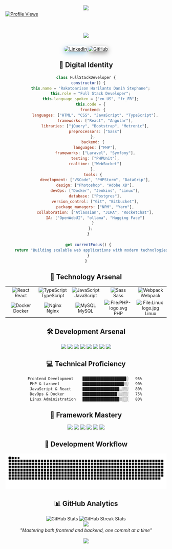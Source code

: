 <!-- Title Banner -->
<div align="center">
  <img src="https://capsule-render.vercel.app/api?type=waving&color=0:83a4d4,100:b6fbff&height=200&section=header&text=Full%20Stack%20Developer&fontSize=80&fontAlignY=35&animation=twinkling&fontColor=fff&desc=Crafting%20Modern%20Web%20Experiences&descAlignY=60"/>
</div>

<!-- 3D Profile Views Counter -->
<div align="left">
  <a href="https://github.com/yourusername">
    <img src="https://komarev.com/ghpvc/?username=yourusername&label=Profile%20views&color=0e75b6&style=flat" alt="Profile Views" />
  </a>
</div>

<!-- Holographic Intro -->
<h1 align="center">
  <img src="https://readme-typing-svg.herokuapp.com/?lines=Full%20Stack%20Developer;PHP%20%26%20JavaScript%20Expert;Laravel%20%26%20React%20Specialist;Linux%20Environment%20Master&font=Fira%20Code&center=true&width=440&height=45&color=f75c7e&vCenter=true&size=22&pause=1000">
</h1>

<!-- 3D Social Media Badges -->
<p align="center">
  <a href="https://www.linkedin.com/in/danihstephane" target="_blank">
    <img src="https://img.shields.io/badge/LinkedIn-0077B5?style=for-the-badge&logo=linkedin&logoColor=white" alt="LinkedIn" style="border-radius: 15px; box-shadow: 0 5px 15px rgba(0, 119, 181, 0.4);" />
  </a>
  <a href="https://github.com/DanihStephane" target="_blank">
    <img src="https://img.shields.io/badge/GitHub-100000?style=for-the-badge&logo=github&logoColor=white" alt="GitHub" style="border-radius: 15px; box-shadow: 0 5px 15px rgba(0, 0, 0, 0.4);" />
  </a>
</p>

<!-- About Me Section with 3D Code Block -->
<h2 align="center">🚀 Digital Identity</h2>

<div align="center">

```javascript
class FullStackDeveloper {
  constructor() {
    this.name = "Rakotoarison Harilanto Danih Stephane";
    this.role = "Full Stack Developer";
    this.language_spoken = ["en_US", "fr_FR"];
    this.code = {
      frontend: {
        languages: ["HTML", "CSS", "JavaScript", "TypeScript"],
        frameworks: ["React", "Angular"],
        libraries: ["jQuery", "Bootstrap", "Metronic"],
        preprocessors: ["Sass"]
      },
      backend: {
        languages: ["PHP"],
        frameworks: ["Laravel", "Symfony"],
        testing: ["PHPUnit"],
        realtime: ["WebSocket"]
      },
      tools: {
        development: ["VSCode", "PHPStorm", "DataGrip"],
        design: ["Photoshop", "Adobe XD"],
        devOps: ["Docker", "Jenkins", "Linux"],
        database: ["Postgres"],
        version_control: ["Git", "Bitbucket"],
        package_managers: ["NPM", "Yarn"],
        collaboration: ["Atlassian", "JIRA", "RocketChat"],
        IA: ["OpenWebUI", "ollama", "Hugging Face"]
      }
    };
  }

  get currentFocus() {
    return "Building scalable web applications with modern technologies";
  }
}
```

</div>

<!-- Tech Stack with 3D Icons -->
<h2 align="center">🎯 Technology Arsenal</h2>

<div align="center">
  <table>
    <tr>
      <td align="center" width="96">
        <img src="https://techstack-generator.vercel.app/react-icon.svg" alt="React" width="65" height="65" />
        <br>React
      </td>
      <td align="center" width="96">
        <img src="https://techstack-generator.vercel.app/ts-icon.svg" alt="TypeScript" width="65" height="65" />
        <br>TypeScript
      </td>
      <td align="center" width="96">
        <img src="https://techstack-generator.vercel.app/js-icon.svg" alt="JavaScript" width="65" height="65" />
        <br>JavaScript
      </td>
      <td align="center" width="96">
        <img src="https://techstack-generator.vercel.app/sass-icon.svg" alt="Sass" width="65" height="65" />
        <br>Sass
      </td>
      <td align="center" width="96">
        <img src="https://techstack-generator.vercel.app/webpack-icon.svg" alt="Webpack" width="65" height="65" />
        <br>Webpack
      </td>
    </tr>
    <tr>
      <td align="center" width="96">
        <img src="https://techstack-generator.vercel.app/docker-icon.svg" alt="Docker" width="65" height="65" />
        <br>Docker
      </td>
      <td align="center" width="96">
        <img src="https://techstack-generator.vercel.app/nginx-icon.svg" alt="Nginx" width="65" height="65" />
        <br>Nginx
      </td>
      <td align="center" width="96">
        <img src="https://techstack-generator.vercel.app/mysql-icon.svg" alt="MySQL" width="65" height="65" />
        <br>MySQL
      </td>
      <td align="center" width="96">
        <img src="https://imgs.search.brave.com/bEkTo-Yx5rgPUbJxBW0z_pma_44oNigDxHyC687dOAY/rs:fit:860:0:0:0/g:ce/aHR0cHM6Ly91cGxv/YWQud2lraW1lZGlh/Lm9yZy93aWtpcGVk/aWEvY29tbW9ucy8y/LzI3L1BIUC1sb2dv/LnN2Zw" alt="File:PHP-logo.svg" class="svelte-1hvhtt0 loaded" width="65" >
        <br>PHP
      </td>
      <td align="center" width="96">
        <img src="https://imgs.search.brave.com/vSEuvOntT8Z9q6ehyhYuJX32nbBWS6_8gvPj4xX8bA4/rs:fit:860:0:0:0/g:ce/aHR0cHM6Ly91cGxv/YWQud2lraW1lZGlh/Lm9yZy93aWtpcGVk/aWEvY29tbW9ucy9k/L2RkL0xpbnV4X2xv/Z28uanBn" alt="File:Linux logo.jpg" class="svelte-1hvhtt0 loaded" width="65" >
        <br>Linux
      </td>
    </tr>
  </table>
</div>

<!-- Development Tools -->
<h2 align="center">🛠️ Development Arsenal</h2>

<div align="center">
  <img src="https://img.shields.io/badge/VSCode-007ACC?style=for-the-badge&logo=visual-studio-code&logoColor=white" />
  <img src="https://img.shields.io/badge/PHPStorm-000000?style=for-the-badge&logo=phpstorm&logoColor=white" />
  <img src="https://img.shields.io/badge/Docker-2496ED?style=for-the-badge&logo=docker&logoColor=white" />
  <img src="https://img.shields.io/badge/Git-F05032?style=for-the-badge&logo=git&logoColor=white" />
  <img src="https://img.shields.io/badge/Bitbucket-0052CC?style=for-the-badge&logo=bitbucket&logoColor=white" />
  <img src="https://img.shields.io/badge/Jenkins-D24939?style=for-the-badge&logo=jenkins&logoColor=white" />
  <img src="https://img.shields.io/badge/Linux-FCC624?style=for-the-badge&logo=linux&logoColor=black" />
  <img src="https://img.shields.io/badge/PostgreSQL-316192?style=for-the-badge&logo=postgresql&logoColor=white" />
</div>

<!-- Skills Progress Bars -->
<h2 align="center">💻 Technical Proficiency</h2>

<div align="center">

```text
Frontend Development    ███████████████████░   95% 
PHP & Laravel          ██████████████████░░   90%
JavaScript & React     ████████████████░░░░   80%
DevOps & Docker        ███████████████░░░░░   75%
Linux Administration   ████████████████░░░░   80%
```

</div>

<!-- Framework Expertise -->
<h2 align="center">🔧 Framework Mastery</h2>

<div align="center">
  <img src="https://img.shields.io/badge/Laravel-FF2D20?style=for-the-badge&logo=laravel&logoColor=white" />
  <img src="https://img.shields.io/badge/Symfony-000000?style=for-the-badge&logo=symfony&logoColor=white" />
  <img src="https://img.shields.io/badge/React-20232A?style=for-the-badge&logo=react&logoColor=61DAFB" />
  <img src="https://img.shields.io/badge/Angular-DD0031?style=for-the-badge&logo=angular&logoColor=white" />
  <img src="https://img.shields.io/badge/Bootstrap-563D7C?style=for-the-badge&logo=bootstrap&logoColor=white" />
  <img src="https://img.shields.io/badge/jQuery-0769AD?style=for-the-badge&logo=jquery&logoColor=white" />
</div>

<!-- Workflow Animation -->
<h2 align="center">🔄 Development Workflow</h2>

<div align="center">
  <img src="https://raw.githubusercontent.com/Platane/snk/output/github-contribution-grid-snake.svg" alt="Snake Animation" />
</div>

<!-- Stats Section -->
<h2 align="center">📊 GitHub Analytics</h2>

<div align="center">
  <img src="https://github-readme-stats-salesp07.vercel.app/api?username=DanihStephane&count_private=true&show_icons=true&theme=react&rank_icon=github&border_radius=10" alt="GitHub Stats" />
  <img src="https://github-readme-streak-stats.herokuapp.com/?user=DanihStephane&theme=react&border_radius=10" alt="GitHub Streak Stats" />
</div>

<!-- Footer Banner -->
<div align="center">
  <img src="https://capsule-render.vercel.app/api?type=waving&color=gradient&height=100&section=footer&animation=twinkling"/>
</div>

<!-- Quote -->
<div align="center">
  <i>"Mastering both frontend and backend, one commit at a time"</i>
  <br><br>
  <img src="https://readme-typing-svg.herokuapp.com/?lines=Thank+you+for+visiting!;Let's+build+something+amazing!&font=Fira%20Code&center=true&width=380&height=50&duration=4000&pause=1000">
</div>

